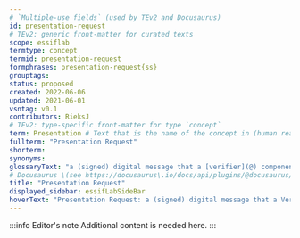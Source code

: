 ```yaml
---
# `Multiple-use fields` (used by TEv2 and Docusaurus)
id: presentation-request
# TEv2: generic front-matter for curated texts
scope: essiflab
termtype: concept
termid: presentation-request
formphrases: presentation-request{ss}
grouptags:
status: proposed
created: 2022-06-06
updated: 2021-06-01
vsntag: v0.1
contributors: RieksJ
# TEv2: type-specific front-matter for type `concept`
term: Presentation # Text that is the name of the concept in (human readable) texts.
fullterm: "Presentation Request"
shorterm:
synonyms:
glossaryText: "a (signed) digital message that a [verifier](@) component sends to a [holder](@) component asking for specific data from one or more [verifiable](@) [credentials](@) that are issued by specific Parties."
# Docusaurus \(see https://docusaurus\.io/docs/api/plugins/@docusaurus/plugin-content-docs#markdown-front-matter\):
title: "Presentation Request"
displayed_sidebar: essifLabSideBar
hoverText: "Presentation Request: a (signed) digital message that a Verifier component sends to a Holder component asking for specific data from one or more Verifiable Credentials that are issued by specific Parties."
---
```


:::info Editor's note
Additional content is needed here.
:::
